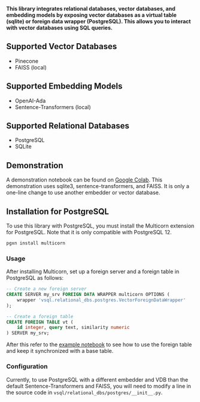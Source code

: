 
**This library integrates relational databases, vector databases, and embedding models by exposing vector databases as a virtual table (sqlite) or foreign data wrapper (PostgreSQL). This allows you to interact with vector databases using SQL queries.**

## Supported Vector Databases

- Pinecone
- FAISS (local)

## Supported Embedding Models

- OpenAI-Ada
- Sentence-Transformers (local)

## Supported Relational Databases

- PostgreSQL
- SQLite

## Demonstration

A demonstration notebook can be found on [Google Colab](https://colab.research.google.com/drive/1gY8nOv0Jww_M5bL3UTGePMqWI4QPc_Oi?usp=sharing).
This demonstration uses sqlite3, sentence-transformers, and FAISS. It is only a one-line change to use another embedder or vector database.

## Installation for PostgreSQL

To use this library with PostgreSQL, you must install the Multicorn extension for PostgreSQL. Note that it is only compatible with PostgreSQL 12.

```bash
pgxn install multicorn
```

### Usage

After installing Multicorn, set up a foreign server and a foreign table in PostgreSQL as follows:
```sql
-- Create a new foreign server
CREATE SERVER my_srv FOREIGN DATA WRAPPER multicorn OPTIONS (
    wrapper 'vsql.relational_dbs.postgres.VectorForeignDataWrapper'
);

-- Create a foreign table
CREATE FOREIGN TABLE vt (
    id integer, query text, similarity numeric
) SERVER my_srv;
```

After this refer to the [example notebook](https://colab.research.google.com/drive/1gY8nOv0Jww_M5bL3UTGePMqWI4QPc_Oi?usp=sharing) to see how to use the foreign table and keep it synchronized with a base table.

### Configuration

Currently, to use PostgreSQL with a different embedder and VDB than the default Sentence-Transformers and FAISS, you will need to modify a line in the source code in `vsql/relational_dbs/postgres/__init__.py`.

